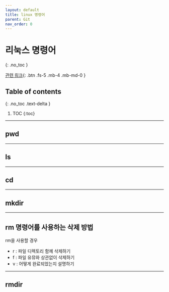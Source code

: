 ```yaml
---
layout: default
title: linux 명령어
parent: Git
nav_order: 0
---
```


# 리눅스 명령어 
{: .no_toc }

[관련 링크](https://github.com/gyoogle/tech-interview-for-developer/tree/master/Linux){: .btn .fs-5 .mb-4 .mb-md-0 }  

## Table of contents
{: .no_toc .text-delta }

1. TOC
{:toc}

---

## pwd

---

## ls

---

## cd

---

## mkdir

---

## rm 명령어를 사용하는 삭제 방법

rm을 사용할 경우  
* r : 파일 디렉토리 함께 삭제하기  
* f : 파일 유뮤와 상관없이 삭제하기  
* v : 어떻게 완료되었는지 설명하기

---

## rmdir
